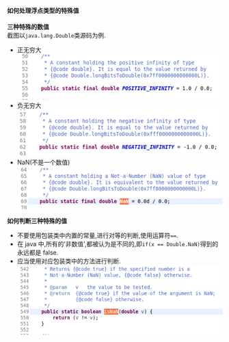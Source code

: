 #### 如何处理浮点类型的特殊值

**三种特殊的数值**  
截图以`java.lang.Double`类源码为例.

- 正无穷大  
  ![](assets/basic-八种原始的数据类型-c647e591.png)
- 负无穷大  
  ![](assets/basic-八种原始的数据类型-1f5f2383.png)
- NaN(不是一个数值)  
  ![](assets/basic-八种原始的数据类型-8f13b21f.png)

**如何判断三种特殊的值**

- 不要使用包装类中内置的常量,进行对等的判断,使用运算符`==`.
- 在 java 中,所有的'非数值',都被认为是不同的,即`if(x == Double.NaN)`得到的永远都是 false.
- 应当使用对应包装类中的方法进行判断.  
  ![](assets/basic-八种原始的数据类型-0602c965.png)
